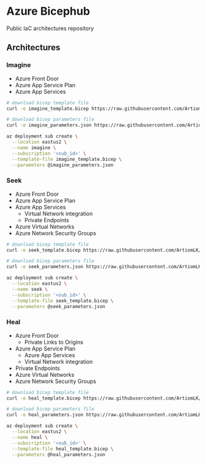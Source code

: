 # Azure Bicephub

Public IaC architectures repository

## Architectures

### Imagine

- Azure Front Door
- Azure App Service Plan
- Azure App Services

```bash
# download bicep template file
curl -o imagine_template.bicep https://raw.githubusercontent.com/ArtiomLK/azure-bicephub/2f5eae2ad1311415d2778f3868466d6b5afca06d/main.bicep

# download bicep parameters file
curl -o imagine_parameters.json https://raw.githubusercontent.com/ArtiomLK/azure-reliability-architecture/main/architectures/fd-premium-app-w-pe/parameters/fd-plan-app.json

az deployment sub create \
  --location eastus2 \
  --name imagine \
  --subscription '<sub_id>' \
  --template-file imagine_template.bicep \
  --parameters @imagine_parameters.json
```

### Seek

- Azure Front Door
- Azure App Service Plan
- Azure App Services
  - Virtual Network integration
  - Private Endpoints
- Azure Virtual Networks
- Azure Network Security Groups

```bash
# download bicep template file
curl -o seek_template.bicep https://raw.githubusercontent.com/ArtiomLK/azure-bicephub/2f5eae2ad1311415d2778f3868466d6b5afca06d/main.bicep

# download bicep parameters file
curl -o seek_parameters.json https://raw.githubusercontent.com/ArtiomLK/azure-reliability-architecture/main/architectures/fd-premium-app-w-pe/parameters/fd-plan-appsWpeWvintegration-vnet-pdnsz.json

az deployment sub create \
  --location eastus2 \
  --name seek \
  --subscription '<sub_id>' \
  --template-file seek_template.bicep \
  --parameters @seek_parameters.json
```

### Heal

- Azure Front Door
  - Private Links to Origins
- Azure App Service Plan
  - Azure App Services
  - Virtual Network integration
- Private Endpoints
- Azure Virtual Networks
- Azure Network Security Groups

```bash
# download bicep template file
curl -o heal_template.bicep https://raw.githubusercontent.com/ArtiomLK/azure-bicephub/2f5eae2ad1311415d2778f3868466d6b5afca06d/main.bicep

# download bicep parameters file
curl -o heal_parameters.json https://raw.githubusercontent.com/ArtiomLK/azure-reliability-architecture/main/architectures/fd-premium-app-w-pe/parameters/fdWpl-plan-appsWpeWvintegration-vnet-pdnsz.json

az deployment sub create \
  --location eastus2 \
  --name heal \
  --subscription '<sub_id>' \
  --template-file heal_template.bicep \
  --parameters @heal_parameters.json
```
